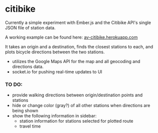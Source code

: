 citibike
========

Currently a simple experiment with Ember.js and the Citibike API's single JSON file of station data.

A working example can be found here: [av-citibike.herokuapp.com](http://av-citibike.herokuapp.com/)

It takes an origin and a destination, finds the closest stations to each, and plots bicycle directions between the two stations.

* utilizes the Google Maps API for the map and all geocoding and directions data.
* socket.io for pushing real-time updates to UI

### TO DO:
* provide walking directions between origin/destination points and stations
* hide or change color (gray?) of all other stations when directions are being shown
* show the following information in sidebar:
	* station information for stations selected for plotted route
	* travel time
